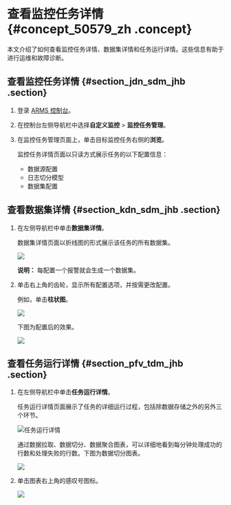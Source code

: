 # 查看监控任务详情 {#concept_50579_zh .concept}

本文介绍了如何查看监控任务详情、数据集详情和任务运行详情。这些信息有助于进行运维和故障诊断。

## 查看监控任务详情 {#section_jdn_sdm_jhb .section}

1.  登录 [ARMS 控制台](https://arms-ap-southeast-1.console.aliyun.com/#/home)。
2.  在控制台左侧导航栏中选择**自定义监控** \> **监控任务管理**。

3.  在监控任务管理页面上，单击目标监控任务右侧的**浏览**。

     监控任务详情页面以只读方式展示任务的以下配置信息：

    -   数据源配置
    -   日志切分模型
    -   数据集配置

## 查看数据集详情 {#section_kdn_sdm_jhb .section}

1.  在左侧导航栏中单击**数据集详情**。

    数据集详情页面以折线图的形式展示该任务的所有数据集。

    ![](http://static-aliyun-doc.oss-cn-hangzhou.aliyuncs.com/assets/img/152309/156750807944040_zh-CN.png)

    **说明：** 每配置一个报警就会生成一个数据集。

2.  单击右上角的齿轮，显示所有配置选项，并按需更改配置。

    例如，单击**柱状图**。

    ![](http://static-aliyun-doc.oss-cn-hangzhou.aliyuncs.com/assets/img/152309/156750807944041_zh-CN.png)

    下图为配置后的效果。

    ![](http://static-aliyun-doc.oss-cn-hangzhou.aliyuncs.com/assets/img/152309/156750807944042_zh-CN.png)


## 查看任务运行详情 {#section_pfv_tdm_jhb .section}

1.  在左侧导航栏中单击**任务运行详情**。

    任务运行详情页面展示了任务的详细运行过程，包括除数据存储之外的另外三个环节。

     ![](images/44043_zh-CN.png "任务运行详情")

    通过数据拉取、数据切分、数据聚合图表，可以详细地看到每分钟处理成功的行数和处理失败的行数。下图为数据切分图表。

    ![](http://static-aliyun-doc.oss-cn-hangzhou.aliyuncs.com/assets/img/152309/156750807944044_zh-CN.png)

2.  单击图表右上角的感叹号图标。

    ![](http://static-aliyun-doc.oss-cn-hangzhou.aliyuncs.com/assets/img/152309/156750807944045_zh-CN.png)


